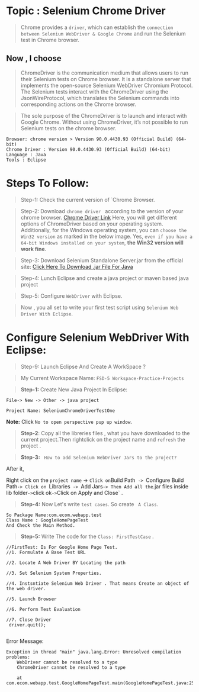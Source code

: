 # Topic : Selenium Chrome Driver

> Chrome provides a `driver`, which can establish the `connection between Selenium WebDriver & Google Chrome` and run the Selenium test in Chrome browser.
## Now , I choose

> ChromeDriver is the communication medium that allows users to run their Selenium tests on Chrome browser. It is a standalone server that implements the open-source Selenium WebDriver Chromium Protocol. The Selenium tests interact with the ChromeDriver using the JsonWireProtocol, which translates the Selenium commands into corresponding actions on the Chrome browser.

> The sole purpose of the ChromeDriver is to launch and interact with Google Chrome. Without using ChromeDriver, it’s not possible to run Selenium tests on the chrome browser. 


```
Browser: chrome version > Version 90.0.4430.93 (Official Build) (64-bit)
Chrome Driver : Version 90.0.4430.93 (Official Build) (64-bit)
Language : Java
Tools : Eclipse
```

# Steps To Follow: 

> Step-1: Check the current version of `Chrome Browser. 

> Step-2: Download `chrome driver ` according to the version of your chrome browser. 
[Chrome Driver Link](https://chromedriver.chromium.org/downloads)
Here, you will get different options of ChromeDriver based on your operating system. Additionally, for the Windows operating system, you can `choose the Win32 version` as marked in the below image. Yes, `even if you have a 64-bit Windows installed on your system`, **the Win32 version will work fine**.

> Step-3: Download Selenium Standalone Server.jar from the official site:  [Click Here To Download .jar File For Java](https://www.selenium.dev/downloads/)

> Step-4: Lunch Eclipse and create a java project or maven based java project
   
> Step-5: Configure `WebDriver` with Eclipse.

> Now , you all set to write your first test script using `Selenium Web Driver With Eclipse`.  

# Configure Selenium WebDriver With Eclipse:

> Step-9: Launch Eclipse And Create A WorkSpace ?

> My Current Workspace Name: ` FSD-5 Workspace-Practice-Projects `

>**Step-1:** Create New Java Project In Eclipse:

 ```
File-> New -> Other -> java project 

Project Name: SeleniumChromeDriverTestOne
 ```
 **Note:**  Click `No to open perspective pup up window`. 

> **Step-2**: Copy all the libreries files , what you have downloaded to the current project.Then rightclick on the project name and  `refresh` the project .

>**Step-3:** ` How to add Selenium WebDriver Jars to the project?`

After it,

 Right click on the `project name` -> ` Click on `Build Path`  ->  `Configure Build Path` -> Click on  `Libraries`  ->  `Add Jars` -> Then Add all the `.jar files inside lib folder` -> `click ok` -> `Click on Apply and Close` .


> **Step-4:** Now Let's write `test cases`. So create ` A Class`. 
```
So Package Name:com.ecom.webapp.test 
Class Name : GoogleHomePageTest
And Check the Main Method.
```

>**Step-5:** Write The code for the `Class: FirstTestCase` .

```
//FirstTest: Is For Google Home Page Test. 
//1. Formulate A Base Test URL

//2. Locate A Web Driver BY Locating the path

//3. Set Selenium System Properties.

//4. Instsntiate Selenium Web Driver . That means Create an object of the web driver.

//5. Launch Browser

//6. Perform Test Evaluation 

//7. Close Driver 
 driver.quit();


```
Error Message:

```
Exception in thread "main" java.lang.Error: Unresolved compilation problems: 
	WebDriver cannot be resolved to a type
	ChromeDriver cannot be resolved to a type

	at com.ecom.webapp.test.GoogleHomePageTest.main(GoogleHomePageTest.java:25)
```
